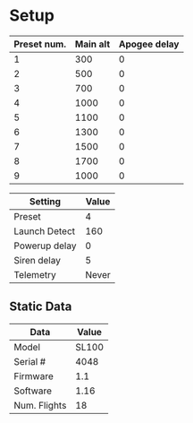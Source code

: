 # Setup

| Preset num. | Main alt | Apogee delay |
| ----------- | -------- | ------------ |
| 1           | 300      | 0            |
| 2           | 500      | 0            |
| 3           | 700      | 0            |
| 4           | 1000     | 0            |
| 5           | 1100     | 0            |
| 6           | 1300     | 0            |
| 7           | 1500     | 0            |
| 8           | 1700     | 0            |
| 9           | 1000     | 0            |

| Setting | Value |
| ------- | ----- |
| Preset  | 4     |
| Launch Detect | 160 |
| Powerup delay | 0 |
| Siren delay | 5 |
| Telemetry | Never |

## Static Data

| Data | Value |
| ---- | ----- |
| Model | SL100 |
| Serial # | 4048 |
| Firmware | 1.1 |
| Software | 1.16 |
| Num. Flights | 18 |
